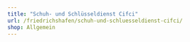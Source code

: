 ```yaml
---
title: "Schuh- und Schlüsseldienst Cifci"
url: /friedrichshafen/schuh-und-schluesseldienst-cifci/
shop: Allgemein
---
```

